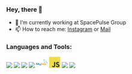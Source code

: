 ### Hey, there 👋

- 🔭 I’m currently working at SpacePulse Group
- 📫 How to reach me: [Instagram](https://www.instagram.com/iven.real/) or [Mail](git@ibstudios.de)

### Languages and Tools:

<code><img height="30" src="https://upload.wikimedia.org/wikipedia/commons/thumb/9/9c/IntelliJ_IDEA_Icon.svg/1200px-IntelliJ_IDEA_Icon.svg.png"></code>
<code><img height="30" src="https://user-images.githubusercontent.com/674621/71187801-14e60a80-2280-11ea-94c9-e56576f76baf.png"></code>
<code><img height="30" src="https://i0.wp.com/songbaze.com.ng/wp-content/uploads/2016/02/java-runtime-environment-11-535x535.png"></code>
<code><img height="30" src="https://upload.wikimedia.org/wikipedia/commons/7/74/Kotlin_Icon.png"></code>
<code><img height="30" src="https://raw.githubusercontent.com/devicons/devicon/master/icons/mysql/mysql-original-wordmark.svg"></code>
<code><img height="30" src="https://raw.githubusercontent.com/github/explore/80688e429a7d4ef2fca1e82350fe8e3517d3494d/topics/javascript/javascript.png"></code>
<code><img height="30" src="https://github.com/get-icon/geticon/raw/master/icons/docker-icon.svg"></code>
<code><img height="30" src="https://github.com/get-icon/geticon/raw/master/icons/html-5.svg"></code>

